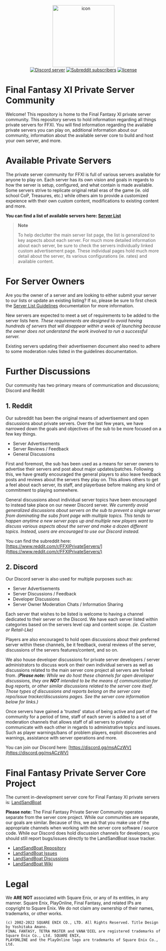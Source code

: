<div align="center">
    <img width="200" src="https://github.com/XiPrivateServers/Servers/raw/main/repo/icon.png" alt="icon">
    </br>
</div>

<div align="center">
    <a href="https://discord.gg/msACzWV"><img src="https://img.shields.io/discord/392903136336936960.svg?label=Discord&style=for-the-badge" alt="Discord server" /></a>
    <a href="https://www.reddit.com/r/FFXIPrivateServers/"><img alt="Subreddit subscribers" src="https://img.shields.io/reddit/subreddit-subscribers/ffxiprivateservers?label=Subreddit&style=for-the-badge"></a>
    <a href="https://www.gnu.org/licenses/gpl-3.0"><img src="https://img.shields.io/badge/License-GPL_v3-blue?style=for-the-badge" alt="license" /></a>
    <br/>
</div>

# Final Fantasy XI Private Server Community

Welcome! This repository is home to the Final Fantasy XI private server community. This repository serves to hold information regarding all things private servers for FFXI. You will find information regarding the available private servers you can play on, additional information about our community, information about the available server core to build and host your own server, and more.

# Available Private Servers

The private server community for FFXI is full of various servers available for anyone to play on. Each server has its own vision and goals in regards to how the server is setup, configured, and what contain is made available. Some servers strive to replicate original retail eras of the game (ie. old school CoP, Treasures, etc.) while others aim to provide a customized expeience with their own custom content, modifications to existing content and more.

**You can find a list of available servers here: [Server List](SERVERS.md)**

> **Note**
>
> To help declutter the main server list page, the list is generalized to key aspects about each server. For much more detailed information about each server, be sure to check the servers individually linked custom advertisement page. These individual pages hold much more detail about the server, its various configurations (ie. rates) and available content.

# For Server Owners

Are you the owner of a server and are looking to either submit your server to our lists or update an existing listing? If so, please be sure to first check the [Server List Guidelines](GUIDELINES.md) documentation for more information.

New servers are expected to meet a set of requirements to be added to the server lists here. _These requirements are designed to avoid having hundreds of servers that will disappear within a week of launching because the owner does not understand the work involved to run a successful server._

Existing servers updating their advertisemen document also need to adhere to some moderation rules listed in the guidelines documentation.

# Further Discussions

Our community has two primary means of communication and discussions; Discord and Reddit

## 1. Reddit

Our subreddit has been the original means of advertisement and open discussions about private servers. Over the last few years, we have narrowed down the goals and objectives of the sub to be more focused on a few key things.

  - Server Advertisements
  - Server Reviews / Feedback
  - General Discussions

First and foremost, the sub has been used as a means for server owners to advertise their servers and post about major updates/patches. Following this, we have greatly encouraged the general players to also leave feedback posts and reviews about the servers they play on. This allows others to get a feel about each server, its staff, and playerbase before making any kind of commitment to playing somewhere.

General discussions about individual server topics have been encouraged to instead take place on our newer Discord server. _We currently avoid generalized discussions about servers on the sub to prevent a single server from dominating the subs front page with multiple topics. This tends to happen anytime a new server pops up and multiple new players want to discuss various aspects about the server and make a dozen different topics. Instead, users are encouraged to use our Discord instead._

You can find the subreddit here: [https://www.reddit.com/r/FFXIPrivateServers/](https://www.reddit.com/r/FFXIPrivateServers/)

## 2. Discord

Our Discord server is also used for multiple purposes such as:

  - Server Advertisements
  - Server Discussions / Feedback
  - Developer Discussions
  - Server Owner Moderation Chats / Information Sharing

Each server that wishes to be listed is welcome to having a channel dedicated to their server on the Discord. We have each server listed within categories based on the servers level cap and content scope. _(ie. Custom or Retail-Lke)_

Players are also encouraged to hold open discussions about their preferred server within these channels, be it feedback, overal reviews of the server, discussions of the servers features/content, and so on.

We also house developer discussions for private server developers / server administrators to discuss work on their own individual servers as well as discussions related to the main server core project all servers are forked from. _(**Please note:** While we do host these channels for open developer discussions, they are **NOT** intended to be the means of communication for bug reports, or other similar discussions related to the server core itself. Those types of discussions and reports belong on the server core repo/issue tracker/discussions pages. See the server core information below for links.)_

Once servers have gained a 'trusted' status of being active and part of the community for a period of time, staff of each server is added to a set of moderation channels that allows staff of all servers to privately communicate with each other in regards to administrative topics and issues. Such as player warnings/bans of problem players, exploit discoveries and warnings, assistance with server operations and more.

You can join our Discord here: [https://discord.gg/msACzWV](https://discord.gg/msACzWV)

# Final Fantasy Private Server Core Project

The current in-development server core for Final Fantasy XI private servers is: [LandSandBoat](https://github.com/LandSandBoat/server)

**Please note:** The Final Fantasy Private Server Community operates separate from the server core project. While our communities are separate, our goals are similar. Because of this, we ask that you make use of the appropriate channels when working with the server core software / source code. While our Discord does hold discussion channels for developers, you should still report bugs/issues directly to the LandSandBoat issue tracker.

  - [LandSandBoat Repository](https://github.com/LandSandBoat/server)
  - [LandSandBoat Issues](https://github.com/LandSandBoat/server/issues)
  - [LandSandBoat Discussions](https://github.com/LandSandBoat/server/discussions)
  - [LandSandBoat Wiki](https://github.com/LandSandBoat/server/wiki)

# Legal

We **ARE NOT** associated with Square Enix, or any of its entities, in any manner. Square Enix, PlayOnline, Final Fantasy, and related IPs are copyright to Square Enix. We do not claim any ownership of their names, trademarks, or other works.

```
(c) 2002-2022 SQUARE ENIX CO., LTD. All Rights Reserved. Title Design by Yoshitaka Amano.
FINAL FANTASY, TETRA MASTER and VANA'DIEL are registered trademarks of Square Enix Co., Ltd. SQUARE ENIX,
PLAYONLINE and the PlayOnline logo are trademarks of Square Enix Co., Ltd.
```
